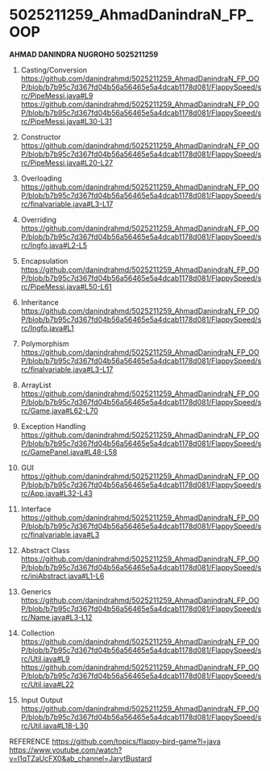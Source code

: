 # 5025211259_AhmadDanindraN_FP_OOP

**AHMAD DANINDRA NUGROHO
5025211259**

1. Casting/Conversion
https://github.com/danindrahmd/5025211259_AhmadDanindraN_FP_OOP/blob/b7b95c7d367fd04b56a56465e5a4dcab1178d081/FlappySpeed/src/PipeMessi.java#L9
https://github.com/danindrahmd/5025211259_AhmadDanindraN_FP_OOP/blob/b7b95c7d367fd04b56a56465e5a4dcab1178d081/FlappySpeed/src/PipeMessi.java#L30-L31

2. Constructor
https://github.com/danindrahmd/5025211259_AhmadDanindraN_FP_OOP/blob/b7b95c7d367fd04b56a56465e5a4dcab1178d081/FlappySpeed/src/PipeMessi.java#L20-L27

3. Overloading
https://github.com/danindrahmd/5025211259_AhmadDanindraN_FP_OOP/blob/b7b95c7d367fd04b56a56465e5a4dcab1178d081/FlappySpeed/src/finalvariable.java#L3-L17

4. Overriding
https://github.com/danindrahmd/5025211259_AhmadDanindraN_FP_OOP/blob/b7b95c7d367fd04b56a56465e5a4dcab1178d081/FlappySpeed/src/Ingfo.java#L2-L5

5. Encapsulation
https://github.com/danindrahmd/5025211259_AhmadDanindraN_FP_OOP/blob/b7b95c7d367fd04b56a56465e5a4dcab1178d081/FlappySpeed/src/PipeMessi.java#L50-L61

6. Inheritance
https://github.com/danindrahmd/5025211259_AhmadDanindraN_FP_OOP/blob/b7b95c7d367fd04b56a56465e5a4dcab1178d081/FlappySpeed/src/Ingfo.java#L1

7. Polymorphism
https://github.com/danindrahmd/5025211259_AhmadDanindraN_FP_OOP/blob/b7b95c7d367fd04b56a56465e5a4dcab1178d081/FlappySpeed/src/finalvariable.java#L3-L17

8. ArrayList
https://github.com/danindrahmd/5025211259_AhmadDanindraN_FP_OOP/blob/b7b95c7d367fd04b56a56465e5a4dcab1178d081/FlappySpeed/src/Game.java#L62-L70

9. Exception Handling
https://github.com/danindrahmd/5025211259_AhmadDanindraN_FP_OOP/blob/b7b95c7d367fd04b56a56465e5a4dcab1178d081/FlappySpeed/src/GamePanel.java#L48-L58

10. GUI
https://github.com/danindrahmd/5025211259_AhmadDanindraN_FP_OOP/blob/b7b95c7d367fd04b56a56465e5a4dcab1178d081/FlappySpeed/src/App.java#L32-L43

11. Interface
https://github.com/danindrahmd/5025211259_AhmadDanindraN_FP_OOP/blob/b7b95c7d367fd04b56a56465e5a4dcab1178d081/FlappySpeed/src/finalvariable.java#L3

12. Abstract Class
https://github.com/danindrahmd/5025211259_AhmadDanindraN_FP_OOP/blob/b7b95c7d367fd04b56a56465e5a4dcab1178d081/FlappySpeed/src/iniAbstract.java#L1-L6

13. Generics
https://github.com/danindrahmd/5025211259_AhmadDanindraN_FP_OOP/blob/b7b95c7d367fd04b56a56465e5a4dcab1178d081/FlappySpeed/src/Name.java#L3-L12

14. Collection
https://github.com/danindrahmd/5025211259_AhmadDanindraN_FP_OOP/blob/b7b95c7d367fd04b56a56465e5a4dcab1178d081/FlappySpeed/src/Util.java#L9
https://github.com/danindrahmd/5025211259_AhmadDanindraN_FP_OOP/blob/b7b95c7d367fd04b56a56465e5a4dcab1178d081/FlappySpeed/src/Util.java#L22

15. Input Output
https://github.com/danindrahmd/5025211259_AhmadDanindraN_FP_OOP/blob/b7b95c7d367fd04b56a56465e5a4dcab1178d081/FlappySpeed/src/Util.java#L18-L30

REFERENCE
https://github.com/topics/flappy-bird-game?l=java
https://www.youtube.com/watch?v=I1qTZaUcFX0&ab_channel=JarytBustard
